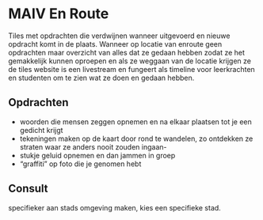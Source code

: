 # MAIV En Route
Tiles met opdrachten die verdwijnen wanneer uitgevoerd en nieuwe opdracht komt in de plaats.
Wanneer op locatie van enroute geen opdrachten maar overzicht van alles dat ze gedaan hebben zodat ze het gemakkelijk kunnen oproepen en als ze weggaan van de locatie krijgen ze de tiles
website is een livestream en fungeert als timeline voor leerkrachten en studenten om te zien wat ze doen en gedaan hebben.
## Opdrachten
- woorden die mensen zeggen opnemen en na elkaar plaatsen tot je een gedicht krijgt
- tekeningen maken op de kaart door rond te wandelen, zo ontdekken ze straten waar ze anders nooit zouden ingaan-
- stukje geluid opnemen en dan jammen in groep
- “graffiti” op foto die je genomen hebt

## Consult
specifieker aan stads omgeving maken, kies een specifieke stad.

